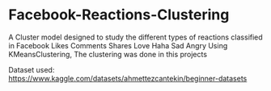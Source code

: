 # Facebook-Reactions-Clustering
A Cluster model designed to study the different types of reactions classified in Facebook
Likes
Comments
Shares
Love
Haha
Sad
Angry
Using KMeansClustering, The clustering was done in this projects

Dataset used: https://www.kaggle.com/datasets/ahmettezcantekin/beginner-datasets
